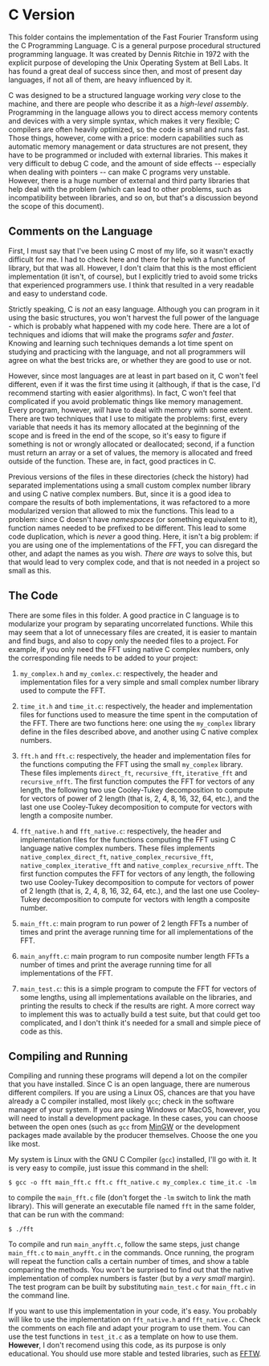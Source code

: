 # C Version
This folder contains the implementation of the Fast Fourier Transform using the C Programming Language. C is a general purpose procedural structured programming language. It was created by Dennis Ritchie in 1972 with the explicit purpose of developing the Unix Operating System at Bell Labs. It has found a great deal of success since then, and most of present day languages, if not all of them, are heavy influenced by it.

C was designed to be a structured language working *very* close to the machine, and there are people who describe it as a *high-level assembly*. Programming in the language allows you to direct access memory contents and devices with a very simple syntax, which makes it very flexible; C compilers are often heavily optimized, so the code is small and runs fast. Those things, however, come with a price: modern capabilities such as automatic memory management or data structures are not present, they have to be programmed or included with external libraries. This makes it very difficult to debug C code, and the amount of side effects -- especially when dealing with pointers -- can make C programs very unstable. However, there is a huge number of external and third party libraries that help deal with the problem (which can lead to other problems, such as incompatibility between libraries, and so on, but that's a discussion beyond the scope of this document).

## Comments on the Language
First, I must say that I've been using C most of my life, so it wasn't exactly difficult for me. I had to check here and there for help with a function of library, but that was all. However, I don't claim that this is the most efficient implementation (it isn't, of course), but I explicitly tried to avoid some tricks that experienced programmers use. I think that resulted in a very readable and easy to understand code.

Strictly speaking, C is *not* an easy language. Although you can program in it using the basic structures, you won't harvest the full power of the language - which is probably what happened with my code here. There are a lot of techniques and idioms that will make the programs *safer* and *faster*. Knowing and learning such techniques demands a lot time spent on studying and practicing with the language, and not all programmers will agree on what the best tricks are, or whether they are good to use or not.

However, since most languages are at least in part based on it, C won't feel different, even if it was the first time using it (although, if that is the case, I'd recommend starting with easier algorithms). In fact, C won't feel that complicated if you avoid problematic things like memory management. Every program, however, *will* have to deal with memory with some extent. There are two techniques that I use to mitigate the problems: first, every variable that needs it has its memory allocated at the beginning of the scope and is freed in the end of the scope, so it's easy to figure if something is not or wrongly allocated or deallocated; second, if a function must return an array or a set of values, the memory is allocated and freed outside of the function. These are, in fact, good practices in C.

Previous versions of the files in these directories (check the history) had separated implementations using a small custom complex number library and using C native complex numbers. But, since it is a good idea to compare the results of both implementations, it was refactored to a more modularized version that allowed to mix the functions. This lead to a problem: since C doesn't have _namespaces_ (or something equivalent to it), function names needed to be prefixed to be different. This lead to some code duplication, which is _never_ a good thing. Here, it isn't a big problem: if you are using one of the implementations of the FFT, you can disregard the other, and adapt the names as you wish. _There are_ ways to solve this, but that would lead to very complex code, and that is not needed in a project so small as this.

## The Code
There are some files in this folder. A good practice in C language is to modularize your program by separating uncorrelated functions. While this may seem that a lot of unnecessary files are created, it is easier to mantain and find bugs, and also to copy only the needed files to a project. For example, if you only need the FFT using native C complex numbers, only the corresponding file needs to be added to your project:

1. `my_complex.h` and `my_comlex.c`: respectively, the header and implementation files for a very simple and small complex number library used to compute the FFT.

2. `time_it.h` and `time_it.c`: respectively, the header and implementation files for functions used to measure the time spent in the computation of the FFT. There are two functions here: one using the `my_complex` library define in the files described above, and another using C native complex numbers.

3. `fft.h` and `fft.c`: respectively, the header and implementation files for the functions computing the FFT using the small `my_complex` library. These files implements `direct_ft`, `recursive_fft`, `iterative_fft` and `recursive_nfft`. The first function computes the FFT for vectors of any length, the following two use Cooley-Tukey decomposition to compute for vectors of power of 2 length (that is, 2, 4, 8, 16, 32, 64, etc.), and the last one use Cooley-Tukey decomposition to compute for vectors with length a composite number.

4. `fft_native.h` and `fft_native.c`: respectively, the header and implementation files for the functions computing the FFT using C language native complex numbers. These files implements `native_complex_direct_ft`, `native_complex_recursive_fft`, `native_complex_iterative_fft` and `native_complex_recursive_nfft`. The first function computes the FFT for vectors of any length, the following two use Cooley-Tukey decomposition to compute for vectors of power of 2 length (that is, 2, 4, 8, 16, 32, 64, etc.), and the last one use Cooley-Tukey decomposition to compute for vectors with length a composite number.

5. `main_fft.c`: main program to run power of 2 length FFTs a number of times and print the average running time for all implementations of the FFT.

6. `main_anyfft.c`: main program to run composite number length FFTs a number of times and print the average running time for all implementations of the FFT.

7. `main_test.c`: this is a simple program to compute the FFT for vectors of some lengths, using all implementations available on the libraries, and printing the results to check if the results are right. A more correct way to implement this was to actually build a test suite, but that could get too complicated, and I don't think it's needed for a small and simple piece of code as this.

## Compiling and Running
Compiling and running these programs will depend a lot on the compiler that you have installed. Since C is an open language, there are numerous different compilers. If you are using a Linux OS, chances are that you have already a C compiler installed, most likely `gcc`; check in the software manager of your system. If you are using Windows or MacOS, however, you will need to install a development package. In these cases, you can choose between the open ones (such as `gcc` from [MinGW](http://mingw.org/) or the development packages made available by the producer themselves. Choose the one you like most.

My system is Linux with the GNU C Compiler (`gcc`) installed, I'll go with it. It is very easy to compile, just issue this command in the shell:

```
$ gcc -o fft main_fft.c fft.c fft_native.c my_complex.c time_it.c -lm
```

to compile the `main_fft.c` file (don't forget the `-lm` switch to link the math library). This will generate an executable file named `fft` in the same folder, that can be run with the command:

```
$ ./fft
```

To compile and run `main_anyfft.c`, follow the same steps, just change `main_fft.c` to `main_anyfft.c` in the commands. Once running, the program will repeat the function calls a certain number of times, and show a table comparing the methods. You won't be surprised to find out that the native implementation of complex numbers is faster (but by a _very small_ margin). The test program can be built by substituting `main_test.c` for `main_fft.c` in the command line.

If you want to use this implementation in your code, it's easy. You probably will like to use the implementation on `fft_native.h` and `fft_native.c`. Check the comments on each file and adapt your program to use them. You can use the test functions in `test_it.c` as a template on how to use them. **However**, I don't recomend using this code, as its purpose is only educational. You should use more stable and tested libraries, such as [FFTW](http://www.fftw.org/).
